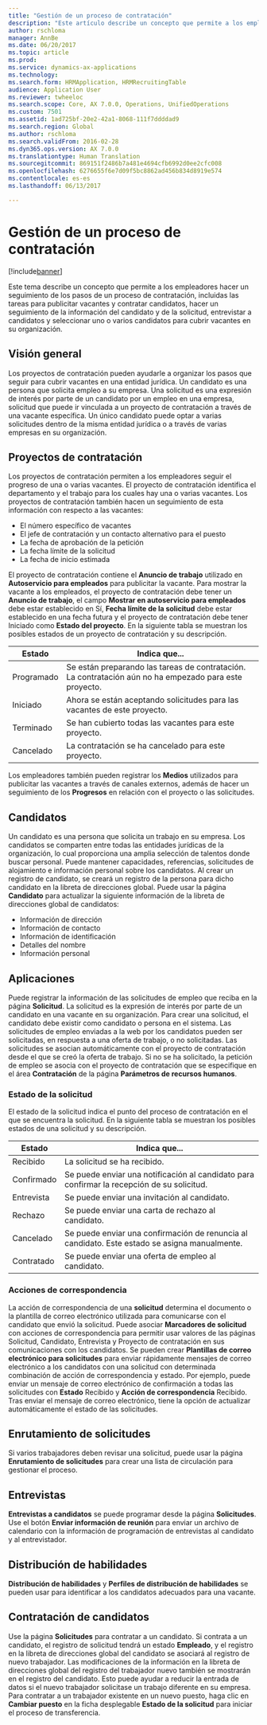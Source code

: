 ```yaml
---
title: "Gestión de un proceso de contratación"
description: "Este artículo describe un concepto que permite a los empleadores hacer un seguimiento de los pasos de un proceso de contratación, incluidas las tareas para publicitar vacantes y contratar candidatos, hacer un seguimiento de la información del candidato y de la solicitud, entrevistar a candidatos y seleccionar uno o varios candidatos para cubrir vacantes en su organización."
author: rschloma
manager: AnnBe
ms.date: 06/20/2017
ms.topic: article
ms.prod: 
ms.service: dynamics-ax-applications
ms.technology: 
ms.search.form: HRMApplication, HRMRecruitingTable
audience: Application User
ms.reviewer: twheeloc
ms.search.scope: Core, AX 7.0.0, Operations, UnifiedOperations
ms.custom: 7501
ms.assetid: 1ad725bf-20e2-42a1-8068-111f7ddddad9
ms.search.region: Global
ms.author: rschloma
ms.search.validFrom: 2016-02-28
ms.dyn365.ops.version: AX 7.0.0
ms.translationtype: Human Translation
ms.sourcegitcommit: 869151f2486b7a481e4694cfb6992d0ee2cfc008
ms.openlocfilehash: 6276655f6e7d09f5bc8862ad456b834d8919e574
ms.contentlocale: es-es
ms.lasthandoff: 06/13/2017

---
```


# <a name="manage-a-recruiting-process"></a>Gestión de un proceso de contratación

[!include[banner](../includes/banner.md)]


Este tema describe un concepto que permite a los empleadores hacer un seguimiento de los pasos de un proceso de contratación, incluidas las tareas para publicitar vacantes y contratar candidatos, hacer un seguimiento de la información del candidato y de la solicitud, entrevistar a candidatos y seleccionar uno o varios candidatos para cubrir vacantes en su organización.

<a name="overview"></a>Visión general
--------

Los proyectos de contratación pueden ayudarle a organizar los pasos que seguir para cubrir vacantes en una entidad jurídica. Un candidato es una persona que solicita empleo a su empresa.  Una solicitud es una expresión de interés por parte de un candidato por un empleo en una empresa, solicitud que puede ir vinculada a un proyecto de contratación a través de una vacante específica.  Un único candidato puede optar a varias solicitudes dentro de la misma entidad jurídica o a través de varias empresas en su organización.

<a name="recruitment-projects"></a>Proyectos de contratación
--------------------

Los proyectos de contratación permiten a los empleadores seguir el progreso de una o varias vacantes.  El proyecto de contratación identifica el departamento y el trabajo para los cuales hay una o varias vacantes. Los proyectos de contratación también hacen un seguimiento de esta información con respecto a las vacantes:
-   El número específico de vacantes
-   El jefe de contratación y un contacto alternativo para el puesto
-   La fecha de aprobación de la petición
-   La fecha límite de la solicitud
-   La fecha de inicio estimada

El proyecto de contratación contiene el **Anuncio de trabajo** utilizado en **Autoservicio para empleados** para publicitar la vacante. Para mostrar la vacante a los empleados, el proyecto de contratación debe tener un **Anuncio de trabajo**, el campo **Mostrar en autoservicio para empleados** debe estar establecido en Sí, **Fecha límite de la solicitud** debe estar establecido en una fecha futura y el proyecto de contratación debe tener Iniciado como **Estado del proyecto**. En la siguiente tabla se muestran los posibles estados de un proyecto de contratación y su descripción.

| **Estado**    | **Indica que...**                                                                  |
|-----------|------------------------------------------------------------------------------------------|
| Programado | Se están preparando las tareas de contratación.  La contratación aún no ha empezado para este proyecto. |
| Iniciado   | Ahora se están aceptando solicitudes para las vacantes de este proyecto.                    |
| Terminado  | Se han cubierto todas las vacantes para este proyecto.                                          |
| Cancelado  | La contratación se ha cancelado para este proyecto.                                           |

Los empleadores también pueden registrar los **Medios** utilizados para publicitar las vacantes a través de canales externos, además de hacer un seguimiento de los **Progresos** en relación con el proyecto o las solicitudes.

<a name="applicants"></a>Candidatos
----------

Un candidato es una persona que solicita un trabajo en su empresa.  Los candidatos se comparten entre todas las entidades jurídicas de la organización, lo cual proporciona una amplia selección de talentos donde buscar personal. Puede mantener capacidades, referencias, solicitudes de alojamiento e información personal sobre los candidatos. Al crear un registro de candidato, se creará un registro de la persona para dicho candidato en la libreta de direcciones global. Puede usar la página **Candidato** para actualizar la siguiente información de la libreta de direcciones global de candidatos:
-   Información de dirección
-   Información de contacto
-   Información de identificación
-   Detalles del nombre
-   Información personal

## <a name="applications"></a>Aplicaciones
Puede registrar la información de las solicitudes de empleo que reciba en la página **Solicitud**. La solicitud es la expresión de interés por parte de un candidato en una vacante en su organización.  Para crear una solicitud, el candidato debe existir como candidato o persona en el sistema.
Las solicitudes de empleo enviadas a la web por los candidatos pueden ser solicitadas, en respuesta a una oferta de trabajo, o no solicitadas. Las solicitudes se asocian automáticamente con el proyecto de contratación desde el que se creó la oferta de trabajo. Si no se ha solicitado, la petición de empleo se asocia con el proyecto de contratación que se especifique en el área **Contratación** de la página **Parámetros de recursos humanos**.
### <a name="application-status"></a>Estado de la solicitud

El estado de la solicitud indica el punto del proceso de contratación en el que se encuentra la solicitud. En la siguiente tabla se muestran los posibles estados de una solicitud y su descripción.

| Estado    | Indica que...                                                                           |
|-----------|-------------------------------------------------------------------------------------------|
| Recibido  | La solicitud se ha recibido.                                                             |
| Confirmado | Se puede enviar una notificación al candidato para confirmar la recepción de su solicitud.            |
| Entrevista | Se puede enviar una invitación al candidato.                                     |
| Rechazo | Se puede enviar una carta de rechazo al candidato.                                          |
| Cancelado  | Se puede enviar una confirmación de renuncia al candidato. Este estado se asigna manualmente. |
| Contratado  | Se puede enviar una oferta de empleo al candidato.                                         |

### <a name="correspondence-actions"></a>Acciones de correspondencia

La acción de correspondencia de una **solicitud** determina el documento o la plantilla de correo electrónico utilizada para comunicarse con el candidato que envió la solicitud. Puede asociar **Marcadores de solicitud** con acciones de correspondencia para permitir usar valores de las páginas Solicitud, Candidato, Entrevista y Proyecto de contratación en sus comunicaciones con los candidatos.  Se pueden crear **Plantillas de correo electrónico para solicitudes** para enviar rápidamente mensajes de correo electrónico a los candidatos con una solicitud con determinada combinación de acción de correspondencia y estado. Por ejemplo, puede enviar un mensaje de correo electrónico de confirmación a todas las solicitudes con **Estado** Recibido y **Acción de correspondencia** Recibido.  Tras enviar el mensaje de correo electrónico, tiene la opción de actualizar automáticamente el estado de las solicitudes.

## <a name="application-routing"></a>Enrutamiento de solicitudes

Si varios trabajadores deben revisar una solicitud, puede usar la página **Enrutamiento de solicitudes** para crear una lista de circulación para gestionar el proceso.

## <a name="interviews"></a>Entrevistas

**Entrevistas a candidatos** se puede programar desde la página **Solicitudes**.  Use el botón **Enviar información de reunión** para enviar un archivo de calendario con la información de programación de entrevistas al candidato y al entrevistador.

## <a name="skill-mapping"></a>Distribución de habilidades

**Distribución de habilidades** y **Perfiles de distribución de habilidades** se pueden usar para identificar a los candidatos adecuados para una vacante.

## <a name="hiring-applicants"></a>Contratación de candidatos

Use la página **Solicitudes** para contratar a un candidato. Si contrata a un candidato, el registro de solicitud tendrá un estado **Empleado**, y el registro en la libreta de direcciones global del candidato se asociará al registro de nuevo trabajador. Las modificaciones de la información en la libreta de direcciones global del registro del trabajador nuevo también se mostrarán en el registro del candidato. Esto puede ayudar a reducir la entrada de datos si el nuevo trabajador solicitase un trabajo diferente en su empresa.  Para contratar a un trabajador existente en un nuevo puesto, haga clic en **Cambiar puesto** en la ficha desplegable **Estado de la solicitud** para iniciar el proceso de transferencia.






